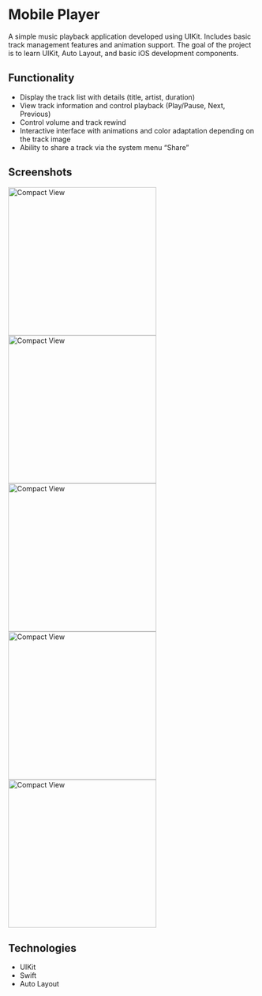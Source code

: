 # Mobile Player
A simple music playback application developed using UIKit. Includes basic track management features and animation support. The goal of the project is to learn UIKit, Auto Layout, and basic iOS development components.

## Functionality
- Display the track list with details (title, artist, duration)
- View track information and control playback (Play/Pause, Next, Previous)
- Control volume and track rewind
- Interactive interface with animations and color adaptation depending on the track image
- Ability to share a track via the system menu “Share”

## Screenshots 
<img src="https://github.com/user-attachments/assets/4de14ece-b7a0-488c-bd54-47a65515ee0d" alt="Compact View" width="300">
<img src="https://github.com/user-attachments/assets/4d252d66-b0e1-4813-bc79-fcf485e27c96" alt="Compact View" width="300">
<img src="https://github.com/user-attachments/assets/c47eee8c-eb29-4b39-8bc0-cb03722e72f6" alt="Compact View" width="300">
<img src="https://github.com/user-attachments/assets/4a0a7b49-c653-4af6-8044-7b064f0c9fc8" alt="Compact View" width="300">
<img src="https://github.com/user-attachments/assets/75047a7d-204a-4bb5-96aa-24a97a8b235d" alt="Compact View" width="300">



## Technologies 
- UIKit
- Swift
- Auto Layout

